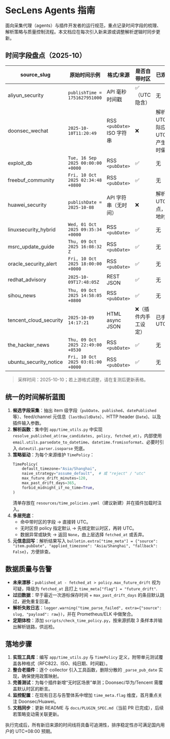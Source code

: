 # SecLens Agents 指南

面向采集代理（agents）与插件开发者的运行规范，重点记录时间字段的梳理、解析策略与质量控制流程。本文档应在每次引入新来源或调整解析逻辑时同步更新。

## 时间字段盘点（2025-10）

| source_slug | 原始时间示例 | 格式/来源 | 是否自带时区 | 已观测问题 | 建议默认时区 |
| --- | --- | --- | --- | --- | --- |
| aliyun_security | `publishTime = 1751627951000` | API 毫秒时间戳 | ✅（UTC 隐含） | 无 | 不需要 |
| doonsec_wechat | `2025-10-10T11:20:49` | RSS `<pubDate>` ISO 字符串 | ❌ | 解析为 UTC，实际应为 UTC+08，产生 8 小时偏差 | `Asia/Shanghai` |
| exploit_db | `Tue, 16 Sep 2025 00:00:00 +0000` | RSS `<pubDate>` | ✅ | 无 | 不需要 |
| freebuf_community | `Fri, 10 Oct 2025 02:34:48 +0800` | RSS `<pubDate>` | ✅ | 无 | 不需要 |
| huawei_security | `publishDate = 2025-10-08` | API 字符串（无时间） | ❌ | 解析为 UTC 零点，偏离本地时间 | `Asia/Shanghai` |
| linuxsecurity_hybrid | `Wed, 01 Oct 2025 09:35:34 +0000` | RSS `<pubDate>` | ✅ | 无 | 不需要 |
| msrc_update_guide | `Thu, 09 Oct 2025 16:08:32 Z` | RSS `<pubDate>` | ✅ | 无 | 不需要 |
| oracle_security_alert | `Fri, 10 Oct 2025 18:00:00 +0000` | RSS `<pubDate>` | ✅ | 无 | 不需要 |
| redhat_advisory | `2025-10-09T17:48:05Z` | REST JSON | ✅ | 无 | 不需要 |
| sihou_news | `Thu, 09 Oct 2025 14:58:05 +0800` | RSS `<pubDate>` | ✅ | 无 | 不需要 |
| tencent_cloud_security | `2025-10-09 14:17:21` | HTML async JSON | ❌（插件内手工设定） | 已手动转 UTC+08 | `Asia/Shanghai`（现有实现已覆盖） |
| the_hacker_news | `Thu, 09 Oct 2025 22:49:00 +0530` | RSS `<pubDate>` | ✅ | 无 | 不需要 |
| ubuntu_security_notice | `Fri, 10 Oct 2025 03:01:00 +0000` | RSS `<pubDate>` | ✅ | 无 | 不需要 |

> 采样时间：2025-10-10；若上游格式调整，请在复测后更新表格。

## 统一的时间解析蓝图

1. **候选字段采集**：抽出 item 级字段（`pubDate`、`published`、`datePublished` 等）、feed/channel 元信息（`lastBuildDate`）、HTTP header (`Date`)、以及插件输入参数。
2. **解析函数**：集中到 `app/time_utils.py` 中实现 `resolve_published_at(raw_candidates, policy, fetched_at)`，内部使用 `email.utils.parsedate_to_datetime`、`datetime.fromisoformat`、必要时引入 `dateutil.parser.isoparse` 兜底。
3. **策略驱动**：为每个来源维护 `TimePolicy`：
   ```python
   TimePolicy(
       default_timezone="Asia/Shanghai",
       naive_strategy="assume_default",  # 或 "reject" / "utc"
       max_future_drift_minutes=120,
       max_past_drift_days=365,
       forbid_midnight_if_no_time=True,
   )
   ```
   清单存放在 `resources/time_policies.yaml`（建议新建）并在插件加载时注入。
4. **多层兜底**：
   - 命中带时区的字段 → 直接转 UTC。
   - 无时区但 policy 指定默认 → 先绑定默认时区，再转 UTC。
   - 数据异常或缺失 → 返回 `None`，由上层选择 `fetched_at` 或丢弃。
5. **元信息回写**：解析结果写入 `bulletin.extra["time_meta"] = {"source": "item.pubDate", "applied_timezone": "Asia/Shanghai", "fallback": False}`，方便排查。

## 数据质量与告警

- **未来漂移**：`published_at - fetched_at > policy.max_future_drift` 视为可疑，降级为 `fetched_at` 且打上 `time_meta["flag"] = "future_drift"`.
- **过旧数据**：早于最近一次游标保存时间 + `max_past_drift_days` 的条目默认跳过，避免重复回灌。
- **解析失败日志**：`logger.warning("time_parse_failed", extra={"source": slug, "payload": raw})`，并在 Prometheus/ELK 中做聚合。
- **定期体检**：添加 `scripts/check_time_policy.py`，按来源抓取 3 条样本并输出解析链路，供巡检。

## 落地步骤

1. **实现工具库**：编写 `app/time_utils.py` 与 `TimePolicy` 定义，附带单元测试覆盖各种格式（RFC822、ISO、纯日期、时间戳）。
2. **整合老插件**：逐个 collector 引入工具函数，删除分散的 `_parse_pub_date` 实现，确保使用政策映射。
3. **完善测试**：为每个插件新增“无时区场景”单测；Doonsec/华为/Tencent 需覆盖默认时区的断言。
4. **监控配置**：在现有日志与告警体系中增加 `time_meta.flag` 维度，首月重点关注 Doonsec/Huawei。
5. **文档同步**：更新 README 与 `docs/PLUGIN_SPEC.md`（当前 PR 已完成），后续若策略变动需关联更新。

执行完成后，所有新旧来源的时间线将具备可追溯性，排序稳定性亦可满足国内用户的 UTC+08:00 预期。
